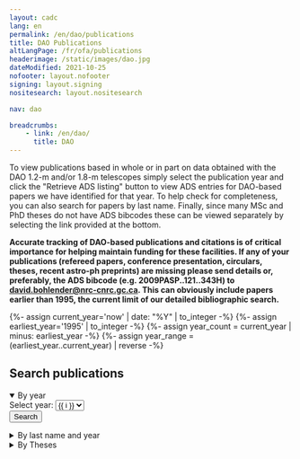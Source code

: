 ```yaml
---
layout: cadc
lang: en
permalink: /en/dao/publications
title: DAO Publications
altLangPage: /fr/ofa/publications
headerimage: /static/images/dao.jpg
dateModified: 2021-10-25
nofooter: layout.nofooter
signing: layout.signing
nositesearch: layout.nositesearch

nav: dao

breadcrumbs:
    - link: /en/dao/
      title: DAO
---
```

             
<p>To view publications based in whole or in part on data obtained
    with the DAO 1.2-m and/or 1.8-m telescopes simply select the publication
    year and click the "Retrieve ADS listing" button to view ADS entries for 
    DAO-based papers we have identified for that year.  To help check for
    completeness, you can also search for papers by last name.  Finally, since 
    many MSc and PhD theses do not have ADS bibcodes these can be viewed 
    separately by selecting the link provided at the bottom.</p>

<p><strong>Accurate tracking of DAO-based publications and citations is 
    of critical importance for helping maintain funding for these facilities.  
    If any of your publications (refereed papers, conference presentation, circulars, 
    theses, recent astro-ph preprints) are missing please send details or, 
    preferably, the ADS bibcode (e.g. 2009PASP..121..343H) to 
    <a href="mailto:david.bohlender@nrc-cnrc.gc.ca?subject=DAO publications">david.bohlender@nrc-cnrc.gc.ca</a>.  
    This can obviously include papers earlier than 1995,
    the current limit of our detailed bibliographic search.</strong></p>

{%- assign current_year='now' | date: "%Y" | to_integer -%}
{%- assign earliest_year='1995' | to_integer -%}
{%- assign year_count = current_year | minus: earliest_year -%}
{%- assign year_range = (earliest_year..current_year) | reverse -%}

<h2>Search publications</h2>
<div class="wb-tabs">
    <div class="tabpanels">
        <details id="by_year" open="open">
            <summary>By year</summary>
            <form method="post" action="/cadcbin/en/dao/publications.pl" enctype="application/x-www-form-urlencoded">
                <div class="form-group">
                    <label class="control-label" for="pubyear">Select year:</label>
                    <select id="pubyear" class="form-control" name="pubyear" data-role="none">
                    {% for i in year_range %}
                        <option value="{{ i }}">{{ i }}</option>
                    {% endfor %}
                    </select>
                </div>
                <input type="submit" class="btn btn-primary" name="list" value="Search" data-role="none">
            </form>
        </details>
        <details id="by_name_year">
            <summary>By last name and year</summary>
            <form method="post" role="form" action="/cadcbin/en/dao/publications.pl" enctype="application/x-www-form-urlencoded">
                <div class="form-group">
                    <label class="control-label" for="author">Last Name:</label>
                    <input type="text" id="author" class="form-control" name="author" />
                </div>
                <div class="form-group">
                    <label class="control-label" for="searchyear">Year:</label>
                    <select name="searchyear" id="searchyear" class="form-control">
                    {% for i in year_range %}
                        <option value="{{ i }}">{{ i }}</option>
                    {% endfor %}
                    </select>
                </div>
                <input type="submit" class="btn btn-primary form-control" name="search" value="Search" data-role="none">
            </form>
        </details>
        <details id="by_theses">
            <summary>By Theses</summary>
            <a href="https://ws.cadc-ccda.hia-iha.nrc-cnrc.gc.ca/files/vault/DAO/Statistics/Publications/daoTheses.html" class="h5">View DAO-based Theses</a>
        </details>
    </div>
</div>
